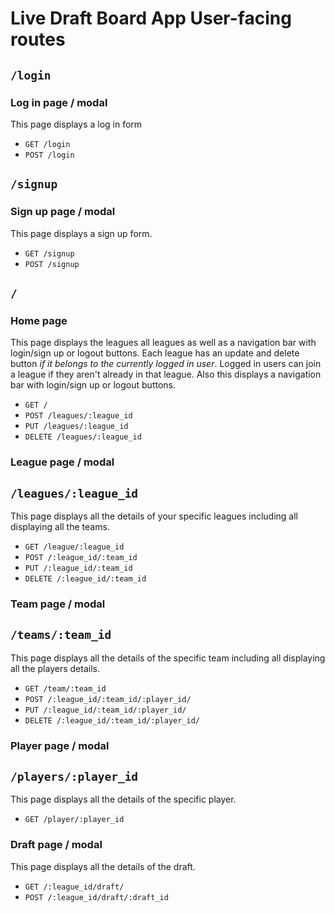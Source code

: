 # Live Draft Board App User-facing routes

## `/login`

### Log in page / modal

This page displays a log in form

* `GET /login`
* `POST /login`

## `/signup`

### Sign up page / modal

This page displays a sign up form.

* `GET /signup`
* `POST /signup`

## `/`

### Home page

This page displays the leagues all leagues as well as a navigation bar with login/sign up or logout buttons. Each league has an update and delete button _if it belongs to the currently logged in user_.  Logged in users can join a league if they aren't already in that league. Also this displays a navigation bar with login/sign up or logout buttons.

* `GET /`
* `POST /leagues/:league_id`
* `PUT /leagues/:league_id`
* `DELETE /leagues/:league_id`

### League page / modal

## `/leagues/:league_id`

This page displays all the details of your specific leagues including all displaying all the teams.

* `GET /league/:league_id`
* `POST /:league_id/:team_id`
* `PUT /:league_id/:team_id`
* `DELETE /:league_id/:team_id`

### Team page / modal

## `/teams/:team_id`

This page displays all the details of the specific team including all displaying all the players details.

* `GET /team/:team_id`
* `POST /:league_id/:team_id/:player_id/`
* `PUT /:league_id/:team_id/:player_id/`
* `DELETE /:league_id/:team_id/:player_id/`

### Player page / modal

## `/players/:player_id`

This page displays all the details of the specific player.

* `GET /player/:player_id`

### Draft page / modal

This page displays all the details of the draft.

* `GET /:league_id/draft/`
* `POST /:league_id/draft/:draft_id`
